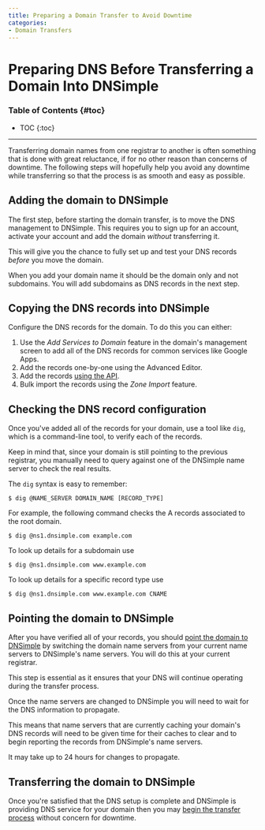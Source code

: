 ```yaml
---
title: Preparing a Domain Transfer to Avoid Downtime
categories:
- Domain Transfers
---
```


# Preparing DNS Before Transferring a Domain Into DNSimple

### Table of Contents {#toc}

* TOC
{:toc}

---

Transferring domain names from one registrar to another is often something that is done with great reluctance, if for no other reason than concerns of downtime. The following steps will hopefully help you avoid any downtime while transferring so that the process is as smooth and easy as possible.


## Adding the domain to DNSimple

The first step, before starting the domain transfer, is to move the DNS management to DNSimple. This requires you to sign up for an account, activate your account and add the domain *without* transferring it.

This will give you the chance to fully set up and test your DNS records *before* you move the domain.

<note>
When you add your domain name it should be the domain only and not subdomains. You will add subdomains as DNS records in the next step.
</note>


## Copying the DNS records into DNSimple

Configure the DNS records for the domain. To do this you can either:

1. Use the *Add Services to Domain* feature in the domain's management screen to add all of the DNS records for common services like Google Apps.
1. Add the records one-by-one using the Advanced Editor.
1. Add the records [using the API](https://developer.dnsimple.com/).
1. Bulk import the records using the *Zone Import* feature.


## Checking the DNS record configuration

Once you've added all of the records for your domain, use a tool like `dig`, which is a command-line tool, to verify each of the records.

Keep in mind that, since your domain is still pointing to the previous registrar, you manually need to query against one of the DNSimple name server to check the real results.

The `dig` syntax is easy to remember:

```
$ dig @NAME_SERVER DOMAIN_NAME [RECORD_TYPE]
```

For example, the following command checks the A records associated to the root domain.

```
$ dig @ns1.dnsimple.com example.com
```

To look up details for a subdomain use

```
$ dig @ns1.dnsimple.com www.example.com
```

To look up details for a specific record type use

```
$ dig @ns1.dnsimple.com www.example.com CNAME
```


## Pointing the domain to DNSimple

After you have verified all of your records, you should [point the domain to DNSimple](/articles/delegating-dnsimple-hosted/) by switching the domain name servers from your current name servers to DNSimple's name servers. You will do this at your current registrar.

<warning>
This step is essential as it ensures that your DNS will continue operating during the transfer process.
</warning>

Once the name servers are changed to DNSimple you will need to wait for the DNS information to propagate.

This means that name servers that are currently caching your domain's DNS records will need to be given time for their caches to clear and to begin reporting the records from DNSimple's name servers.

<note>
It may take up to 24 hours for changes to propagate.
</note>


## Transferring the domain to DNSimple

Once you're satisfied that the DNS setup is complete and DNSimple is providing DNS service for your domain then you may [begin the transfer process](/articles/transferring-domain/) without concern for downtime.
